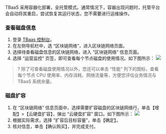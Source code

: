 
TBaaS 采用容器化部署，全托管模式。通常情况下，容器出现问题时，托管平台会自动将其重启，尝试恢复其运行状态，您不需要进行运维操作。

### 查看磁盘信息

1. 登录 [TBaas 控制台](https://console.cloud.tencent.com/tbaas)。
2. 在左侧导航栏中，选 “区块链网络”，进入区块链网络页面。
3. 选择待查看磁盘信息的区块链网络，进入 “区块链网络” 信息页面。
4. 选择 “运营监控” 页签，即可查看每个节点磁盘的使用情况。如下图所示：
![](https://main.qcloudimg.com/raw/9875040d74a97eed89b716622eb9856f.png)
>?  除了可查看磁盘使用情况以外，您还可以单击 “性能” 列下的图标，查看每个节点 CPU 使用率、内存消耗、网络流量等，方便您评估业务情况与 TBaaS 系统余量。

### 磁盘扩容

1.  在 “区块链网络” 信息页面中，选择需要扩容磁盘的区块链网络行，单击【增配】>【云硬盘扩容】，弹出 “云硬盘扩容” 窗口。如下图所示：
 ![](https://main.qcloudimg.com/raw/7037c52e106927adb6113025f603105a.png)
2. 根据实际需求，选择 “扩容后目标容量”，单击【确定】。
3. 核对信息，单击【确认购买】，并完成支付。
